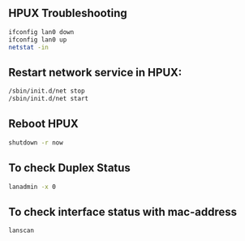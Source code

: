 ## HPUX Troubleshooting

```sh
ifconfig lan0 down 
ifconfig lan0 up 
netstat -in
```


## Restart network service in HPUX:
```sh
/sbin/init.d/net stop
/sbin/init.d/net start
```

## Reboot HPUX
```sh
shutdown -r now
```
## To check Duplex Status
```sh
lanadmin -x 0
```
## To check interface status with mac-address
```sh
lanscan
```

